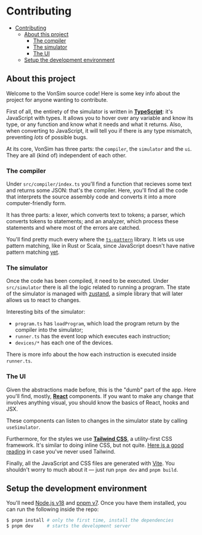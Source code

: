 # Contributing

- [Contributing](#contributing)
  - [About this project](#about-this-project)
    - [The compiler](#the-compiler)
    - [The simulator](#the-simulator)
    - [The UI](#the-ui)
  - [Setup the development environment](#setup-the-development-environment)

## About this project

Welcome to the VonSim source code! Here is some key info about the project for anyone wanting to contribute.

First of all, the entirety of the simulator is written in [**TypeScript**](https://www.typescriptlang.org/): it's JavaScript with types. It allows you to hover over any variable and know its type, or any function and know what it needs and what it returns. Also, when converting to JavaScript, it will tell you if there is any type mismatch, preventing _lots_ of possible bugs.

At its core, VonSim has three parts: the `compiler`, the `simulator` and the `ui`. They are all (kind of) independent of each other.

### The compiler

Under `src/compiler/index.ts` you'll find a function that recieves some text and returns some JSON: that's the compiler. Here, you'll find all the code that interprets the source assembly code and converts it into a more computer-friendly form.

It has three parts: a lexer, which converts text to tokens; a parser, which converts tokens to statements; and an analyzer, which process these statements and where most of the errors are catched.

You'll find pretty much every where the [`ts-pattern`](https://github.com/gvergnaud/ts-pattern) library. It lets us use pattern matching, like in Rust or Scala, since JavaScript doesn't have native pattern matching [yet](https://github.com/tc39/proposal-pattern-matching).

### The simulator

Once the code has been compiled, it need to be executed. Under `src/simulator` there is all the logic related to running a program. The state of the simulator is managed with [zustand](https://github.com/pmndrs/zustand), a simple library that will later allows us to react to changes.

Interesting bits of the simulator:

- `program.ts` has `loadProgram`, which load the program return by the compiler into the simulator;
- `runner.ts` has the event loop which executes each instruction;
- `devices/*` has each one of the devices.

There is more info about the how each instruction is executed inside `runner.ts`.

### The UI

Given the abstractions made before, this is the "dumb" part of the app. Here you'll find, mostly, [**React**](https://reactjs.org/) components. If you want to make any change that involves anything visual, you should know the basics of React, hooks and JSX.

These components can listen to changes in the simulator state by calling `useSimulator`.

Furthermore, for the styles we use [**Tailwind CSS**](https://tailwindcss.com/), a utility-first CSS framework. It's similar to doing inline CSS, but not quite. [Here is a good reading](https://tailwindcss.com/docs/utility-first) in case you've never used Tailwind.

Finally, all the JavaScript and CSS files are generated with [Vite](https://vitejs.dev/). You shouldn't worry to much about it — just run `pnpm dev` and `pnpm build`.

## Setup the development environment

You'll need [Node.js v18](https://nodejs.org/) and [pnpm v7](https://pnpm.io). Once you have them installed, you can run the following inside the repo:

```bash
$ pnpm install # only the first time, install the dependencies
$ pnpm dev     # starts the development server
```
